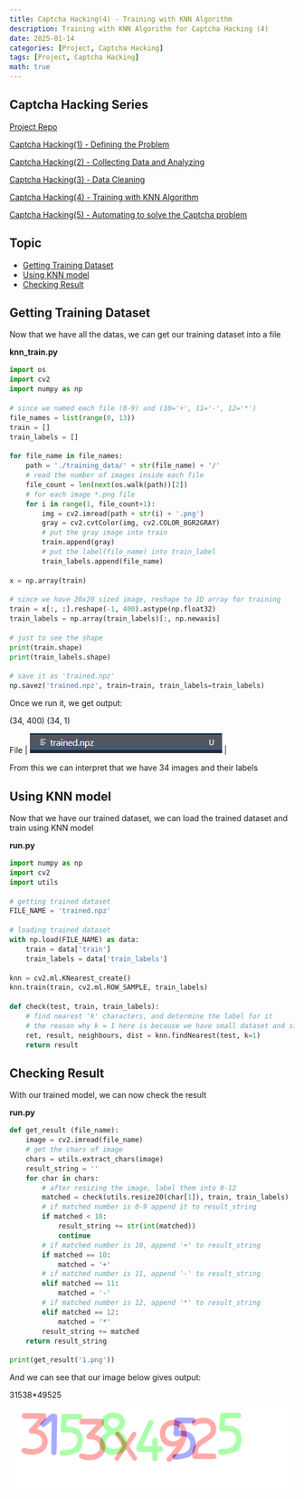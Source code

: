 ```yaml
---
title: Captcha Hacking(4) - Training with KNN Algorithm
description: Training with KNN Algorithm for Captcha Hacking (4)
date: 2025-01-14
categories: [Project, Captcha Hacking]
tags: [Project, Captcha Hacking]
math: true
---
```


## Captcha Hacking Series

[Project Repo](https://github.com/hyeonukim/SCTF2017-Writeups)

[Captcha Hacking(1) - Defining the Problem](https://hyeonukim.github.io/devblog/posts/CaptchaHacking1/)

[Captcha Hacking(2) - Collecting Data and Analyzing](https://hyeonukim.github.io/devblog/posts/CaptchaHacking2/)

[Captcha Hacking(3) - Data Cleaning](https://hyeonukim.github.io/devblog/posts/CaptchaHacking3/)

[Captcha Hacking(4) - Training with KNN Algorithm](https://hyeonukim.github.io/devblog/posts/CaptchaHacking4/)

[Captcha Hacking(5) - Automating to solve the Captcha problem](https://hyeonukim.github.io/devblog/posts/CaptchaHacking5/)

## Topic

- [Getting Training Dataset](#getting-training-dataset)
- [Using KNN model](#using-knn-model)
- [Checking Result](#checking-result)

## Getting Training Dataset

Now that we have all the datas, we can get our training dataset into a file

**knn_train.py**

```python
import os
import cv2
import numpy as np

# since we named each file (0-9) and (10='+', 11='-', 12='*')
file_names = list(range(0, 13))
train = []
train_labels = []

for file_name in file_names:
    path = './training_data/' + str(file_name) + '/'
    # read the number of images inside each file
    file_count = len(next(os.walk(path))[2])
    # for each image *.png file
    for i in range(1, file_count+1):
        img = cv2.imread(path + str(i) + '.png')
        gray = cv2.cvtColor(img, cv2.COLOR_BGR2GRAY)
        # put the gray image into train
        train.append(gray)
        # put the label(file_name) into train_label
        train_labels.append(file_name)

x = np.array(train)

# since we have 20x20 sized image, reshape to 1D array for training
train = x[:, :].reshape(-1, 400).astype(np.float32)
train_labels = np.array(train_labels)[:, np.newaxis]

# just to see the shape
print(train.shape)
print(train_labels.shape)

# save it as 'trained.npz'
np.savez('trained.npz', train=train, train_labels=train_labels)
```

Once we run it, we get output:

(34, 400)
(34, 1)

File |
![Desktop View](/assets/img/HackingCaptcha/4-knn1.PNG) | 

From this we can interpret that we have 34 images and their labels

## Using KNN model

Now that we have our trained dataset, we can load the trained dataset and train using KNN model

**run.py**

```python
import numpy as np
import cv2
import utils

# getting trained dataset
FILE_NAME = 'trained.npz'

# loading trained dataset
with np.load(FILE_NAME) as data:
    train = data['train']
    train_labels = data['train_labels']

knn = cv2.ml.KNearest_create()
knn.train(train, cv2.ml.ROW_SAMPLE, train_labels)

def check(test, train, train_labels):
    # find nearest 'k' characters, and determine the label for it
    # the reason why k = 1 here is because we have small dataset and since each numbers are in same size, we can use k = 1
    ret, result, neighbours, dist = knn.findNearest(test, k=1)
    return result
```

## Checking Result

With our trained model, we can now check the result

**run.py**

```python
def get_result (file_name):
    image = cv2.imread(file_name)
    # get the chars of image
    chars = utils.extract_chars(image)
    result_string = ''
    for char in chars:
        # after resizing the image, label them into 0-12
        matched = check(utils.resize20(char[1]), train, train_labels)
        # if matched number is 0-9 append it to result_string
        if matched < 10:
            result_string += str(int(matched))
            continue
        # if matched number is 10, append '+' to result_string
        if matched == 10:
            matched = '+'
        # if matched number is 11, append '-' to result_string
        elif matched == 11:
            matched = '-'
        # if matched number is 12, append '*' to result_string
        elif matched == 12:
            matched = '*'
        result_string += matched
    return result_string

print(get_result('1.png'))
```

And we can see that our image below gives output:

31538*49525

![Desktop View](/assets/img/HackingCaptcha/2-1.png)